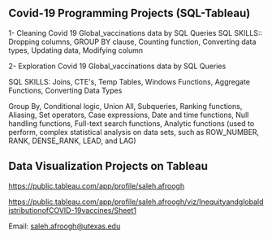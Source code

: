 
## Covid-19 Programming Projects (SQL-Tableau)

1- Cleaning Covid 19 Global_vaccinations data by SQL Queries 
SQL SKILLS:: Dropping columns, GROUP BY clause, Counting function, Converting data types, Updating data, Modifying column

2- Exploration Covid 19 Global_vaccinations data by SQL Queries

SQL SKILLS: Joins, CTE's, Temp Tables, Windows Functions, Aggregate Functions, Converting Data Types

Group By, Conditional logic, Union All, Subqueries, Ranking functions, Aliasing, Set operators, Case expressions, Date and time functions, Null handling functions, Full-text search functions, Analytic functions (used to perform, complex statistical analysis on data sets, such as ROW_NUMBER, RANK, DENSE_RANK, LEAD, and LAG)

## Data Visualization Projects on Tableau 

[https://public.tableau.com/app/profile/saleh.afroogh ](https://public.tableau.com/app/profile/saleh.afroogh/viz/Covid-19VaccinationDashboard_16810656694790/Covid-19VaccinationDashboard)

https://public.tableau.com/app/profile/saleh.afroogh/viz/InequityandglobaldistributionofCOVID-19vaccines/Sheet1



Email: saleh.afroogh@utexas.edu



